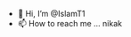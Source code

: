- 👋 Hi, I’m @IslamT1
- 📫 How to reach me ... nikak

<!---
IslamT1/IslamT1 is a ✨ special ✨ repository because its `README.md` (this file) appears on your GitHub profile.
You can click the Preview link to take a look at your changes.
--->
